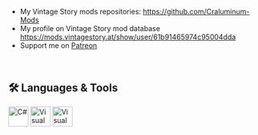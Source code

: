 - My Vintage Story mods repositories: <https://github.com/Craluminum-Mods>
- My profile on Vintage Story mod database <https://mods.vintagestory.at/show/user/61b91465974c95004dda>
- Support me on [Patreon](https://www.patreon.com/craluminum2413) <img src="https://upload.wikimedia.org/wikipedia/commons/9/94/Patreon_logo.svg" width="16" valign="middle"/>

<!-- $\textcolor { #00B2B3 } { \textsf{ Repositories }}$ -->
<br>

## 🛠️ Languages & Tools

<p align="left">
  <img src="https://cdn.jsdelivr.net/gh/devicons/devicon/icons/csharp/csharp-original.svg" width="40" alt="C#" title="C#" />
  <img src="https://cdn.jsdelivr.net/gh/devicons/devicon/icons/vscode/vscode-original.svg" width="40" alt="Visual Studio Code" title="Visual Studio Code" />
  <img src="https://cdn.jsdelivr.net/gh/devicons/devicon/icons/visualstudio/visualstudio-plain.svg" width="40" alt="Visual Studio" title="Visual Studio" />
</p>
